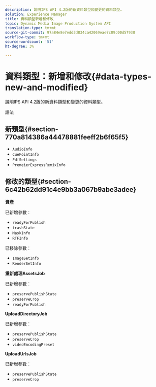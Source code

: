 ```yaml
---
description: 說明IPS API 4.2版的新資料類型和變更的資料類型。
solution: Experience Manager
title: 資料類型新增和修改
topic: Dynamic Media Image Production System API
translation-type: tm+mt
source-git-commit: 97a84e8e7edd3d834ca42069eae7c09c00d57938
workflow-type: tm+mt
source-wordcount: '51'
ht-degree: 3%

---
```



# 資料類型：新增和修改{#data-types-new-and-modified}

說明IPS API 4.2版的新資料類型和變更的資料類型。

語法

## 新類型{#section-770a814386a44478881feeff2b6f65f5}

* `AudioInfo`
* `CuePointInfo`
* `PdfSettings`
* `PremeierExpressRemixInfo`

## 修改的類型{#section-6c42b62dd91c4e9bb3a067b9abe3adee}

**資產**

已新增參數：

* `readyForPublish`
* `trashState`
* `MaskInfo`
* `RTFInfo`

已移除參數：

* `ImageSetInfo`
* `RenderSetInfo`

**重新處理AssetsJob**

已新增參數：

* `preservePublishState`
* `preserveCrop`
* `readyForPublish`

**UploadDirectoryJob**

已新增參數：

* `preservePublishState`
* `preserveCrop`
* `videoEncodingPreset`

**UploadUrlsJob**

已新增參數：

* `preservePublishState`
* `preserveCrop`

